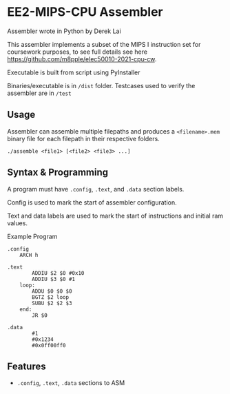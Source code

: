 # EE2-MIPS-CPU Assembler

Assembler wrote in Python by Derek Lai

This assembler implements a subset of the MIPS I instruction set for coursework purposes, to see full details see here https://github.com/m8pple/elec50010-2021-cpu-cw.

Executable is built from script using PyInstaller

Binaries/executable is in `/dist` folder.
Testcases used to verify the assembler are in `/test`

## Usage

Assembler can assemble multiple filepaths and produces a `<filename>.mem` binary file for each filepath in their respective folders.

`./assemble <file1> [<file2> <file3> ...]`

## Syntax & Programming

A program must have `.config`, `.text`, and `.data` section labels.

Config is used to mark the start of assembler configuration.

Text and data labels are used to mark the start of instructions and initial ram values.

Example Program
```
.config
	ARCH h

.text
		ADDIU $2 $0 #0x10
		ADDIU $3 $0 #1
	loop:
		ADDU $0 $0 $0
		BGTZ $2 loop
		SUBU $2 $2 $3
	end:
		JR $0

.data
		#1
		#0x1234
		#0x0ff00ff0
```

## Features

- `.config`, `.text`, `.data` sections to ASM
